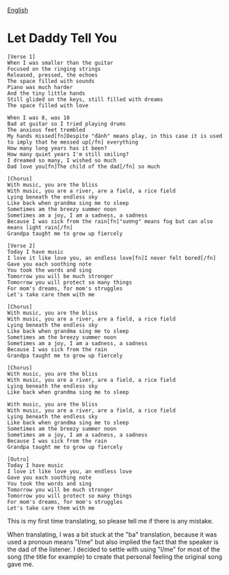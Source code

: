 [English](https://lyricstranslate.com/en/nguyen-hai-phong-ba-ke-con-nghe-english)
# Let Daddy Tell You
```
[Verse 1]
When I was smaller than the guitar
Focused on the ringing strings
Released, pressed, the echoes
The space filled with sounds
Piano was much harder
And the tiny little hands
Still glided on the keys, still filled with dreams
The space filled with love

When I was 8, was 10
Bad at guitar so I tried playing drums
The anxious feet trembled
My hands missed[fn]Despite "đánh" means play, in this case it is used to imply that he messed up[/fn] everything
How many long years has it been?
How many quiet years I'm still smiling?
I dreamed so many, I wished so much
Dad love you[fn]The child of the dad[/fn] so much

[Chorus]
With music, you are the bliss
With music, you are a river, are a field, a rice field
Lying beneath the endless sky
Like back when grandma sing me to sleep
Sometimes am the breezy summer noon
Sometimes am a joy, I am a sadness, a sadness
Because I was sick from the rain[fn]"sương" means fog but can also means light rain[/fn]
Grandpa taught me to grow up fiercely

[Verse 2]
Today I have music
I love it like love you, an endless love[fn]I never felt bored[/fn]
Gave you each soothing note
You took the words and sing
Tomorrow you will be much stronger
Tomorrow you will protect so many things
For mom's dreams, for mom's struggles
Let's take care them with me

[Chorus]
With music, you are the bliss
With music, you are a river, are a field, a rice field
Lying beneath the endless sky
Like back when grandma sing me to sleep
Sometimes am the breezy summer noon
Sometimes am a joy, I am a sadness, a sadness
Because I was sick from the rain
Grandpa taught me to grow up fiercely

[Chorus]
With music, you are the bliss
With music, you are a river, are a field, a rice field
Lying beneath the endless sky
Like back when grandma sing me to sleep

With music, you are the bliss
With music, you are a river, are a field, a rice field
Lying beneath the endless sky
Like back when grandma sing me to sleep
Sometimes am the breezy summer noon
Sometimes am a joy, I am a sadness, a sadness
Because I was sick from the rain
Grandpa taught me to grow up fiercely

[Outro]
Today I have music
I love it like love you, an endless love
Gave you each soothing note
You took the words and sing
Tomorrow you will be much stronger
Tomorrow you will protect so many things
For mom's dreams, for mom's struggles
Let's take care them with me
```

This is my first time translating, so please tell me if there is any mistake.

When translating, I was a bit stuck at the "ba" translation, because it was used a pronoun means "I/me" but also implied the fact that the speaker is the dad of the listener. I decided to settle with using "I/me" for most of the song (the title for example) to create that personal feeling the original song gave me.